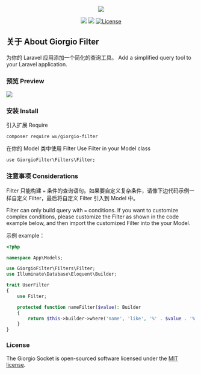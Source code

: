 <p align="center"><img src="https://m-finder.github.io/images/avatar.jpeg"></p>
<p align="center">
<img src="https://img.shields.io/badge/Author-m--finder-red">
<img src="https://img.shields.io/badge/Laravel-5.0-red">
<a href="https://packagist.org/packages/wu/giorgio-filter"><img src="https://img.shields.io/badge/License-MIT-green" alt="License"></a>
</p>

## 关于 About Giorgio Filter
为你的 Laravel 应用添加一个简化的查询工具。
Add a simplified query tool to your Laravel application.

### 预览 Preview
![](https://repository-images.githubusercontent.com/721082370/0240b5fa-69e2-4bf0-89f2-fbed407c2b54)


### 安装 Install

引入扩展 
Require
```
composer require wu/giorgio-filter
```

在你的 Model 类中使用 Filter 
Use Filter in your Model class
```
use GiorgioFilter\Filters\Filter;
```


### 注意事项 Considerations
Filter 只能构建 `=` 条件的查询语句。如果要自定义复杂条件，请像下边代码示例一样自定义 Filter，最后将自定义 Filter 引入到 Model 中。

Filter can only build query with `=` conditions. If you want to customize complex conditions, please customize the Filter as shown in the code example below, and then import the customized Filter into the your Model.

示例 example：
```php
<?php

namespace App\Models;

use GiorgioFilter\Filters\Filter;
use Illuminate\Database\Eloquent\Builder;

trait UserFilter
{
    use Filter;

    protected function nameFilter($value): Builder
    {
        return $this->builder->where('name', 'like', '%' . $value . '%');
    }
}
```

### License

The Giorgio Socket is open-sourced software licensed under the [MIT license](https://opensource.org/licenses/MIT).
